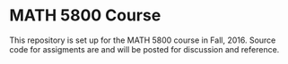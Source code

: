 # MATH 5800 Course

This repository is set up for the MATH 5800 course in Fall, 2016.  Source code
for assigments are and will be posted for discussion and reference.

